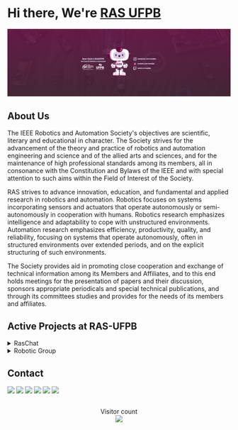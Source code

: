# Hi there, We're [RAS UFPB](https://linktr.ee/rasufpb)

<div id="BannerInicial" align = "center">
    <img src="https://github.com/RAS-UFPB/.github/blob/main/profile/imagens/Bem-vindo_a_RASUFPB_Seu_Canal_de_Robotica_e_Automacao%20v2.png">
</div>

<!-- COLOCAR TEXTO SOBRE A DATA DE FUNDAÇÃO DA RAS E ETC. -->

## About Us

<p text-align="justify">
The IEEE Robotics and Automation Society's objectives are scientific, literary and educational in character. The Society strives for the advancement of the theory and practice of robotics and automation engineering and science and of the allied arts and sciences, and for the maintenance of high professional standards among its members, all in consonance with the Constitution and Bylaws of the IEEE and with special attention to such aims within the Field of Interest of the Society.

RAS strives to advance innovation, education, and fundamental and applied research in robotics and automation. Robotics focuses on systems incorporating sensors and actuators that operate autonomously or semi-autonomously in cooperation with humans. Robotics research emphasizes intelligence and adaptability to cope with unstructured environments. Automation research emphasizes efficiency, productivity, quality, and reliability, focusing on systems that operate autonomously, often in structured environments over extended periods, and on the explicit structuring of such environments.

The Society provides aid in promoting close cooperation and exchange of technical information among its Members and Affiliates, and to this end holds meetings for the presentation of papers and their discussion, sponsors appropriate periodicals and special technical publications, and through its committees studies and provides for the needs of its members and affiliates.
</p>

## Active Projects at RAS-UFPB

<div>
<details>
   <summary>RasChat</summary>
    <p> The RASCHAT is a podcast to explain some modern themes and bring some guests of the robotic and automation area. <p>
    
        <div id="BannerInicial" align = "center">
            <img src = "https://github.com/RAS-UFPB/.github/blob/main/profile/imagens/RasChat.png"> 
        </div>
    <div> Playlist com todos os episódios da primeira temporada do <a href = https://www.youtube.com/watch?v=rLqqt_gwrzg&list=PLvZM0tNIK7izHrqq3WYfDFzpj5RwM721k> RASCHAT</a></div>
</details>
<details>
   <summary>Robotic Group</summary>
</details>

## Contact
<div> 
  <a href="https://www.youtube.com/channel/UC7ivKC1W7ScdBqfKEkJO68g" target="_blank"><img src="https://img.shields.io/badge/YouTube-FF0000?style=for-the-badge&logo=youtube&logoColor=white" target="_blank"></a>
  <a href="https://www.instagram.com/rasufpb/" target="_blank"><img src="https://img.shields.io/badge/-Instagram-%23E4405F?style=for-the-badge&logo=instagram&logoColor=white" target="_blank"></a>
 	<a href="https://www.twitch.tv/rasufpb" target="_blank"><img src="https://img.shields.io/badge/Twitch-9146FF?style=for-the-badge&logo=twitch&logoColor=white" target="_blank"></a>
 <a href="https://discord.gg/6jdj3tn5JK" target="_blank"><img src="https://img.shields.io/badge/Discord-7289DA?style=for-the-badge&logo=discord&logoColor=white" target="_blank"></a> 
  <a href = "mailto:ras.ufpb@gmail.com"><img src="https://img.shields.io/badge/-Gmail-%23333?style=for-the-badge&logo=gmail&logoColor=white" target="_blank"></a>
  <a href="https://www.linkedin.com/company/ras-ufpb/" target="_blank"><img src="https://img.shields.io/badge/-LinkedIn-%230077B5?style=for-the-badge&logo=linkedin&logoColor=white" target="_blank"></a>
</div>

##
<p align="center"> 
  Visitor count<br>
  <img src="https://profile-counter.glitch.me/RAS-UFPB/count.svg" />
</p>
